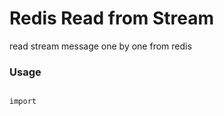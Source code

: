 # Redis Read from Stream

read stream message one by one from redis


### Usage

```nodejs

import 

```